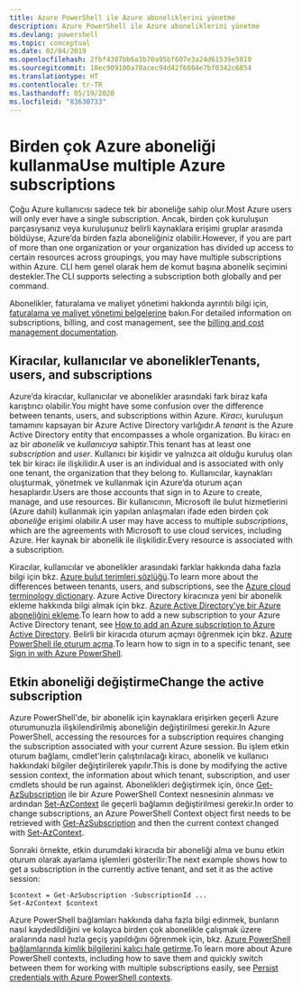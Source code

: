 ```yaml
---
title: Azure PowerShell ile Azure aboneliklerini yönetme
description: Azure PowerShell ile Azure aboneliklerini yönetme
ms.devlang: powershell
ms.topic: conceptual
ms.date: 02/04/2019
ms.openlocfilehash: 2fbf4387bb6a3b70a95bf607e3a24d61539e5810
ms.sourcegitcommit: 10ec909100a70acec94d42f6084e7bf0342c6854
ms.translationtype: HT
ms.contentlocale: tr-TR
ms.lasthandoff: 05/19/2020
ms.locfileid: "83630733"
---
```

# <a name="use-multiple-azure-subscriptions"></a><span data-ttu-id="5e56b-103">Birden çok Azure aboneliği kullanma</span><span class="sxs-lookup"><span data-stu-id="5e56b-103">Use multiple Azure subscriptions</span></span>

<span data-ttu-id="5e56b-104">Çoğu Azure kullanıcısı sadece tek bir aboneliğe sahip olur.</span><span class="sxs-lookup"><span data-stu-id="5e56b-104">Most Azure users will only ever have a single subscription.</span></span> <span data-ttu-id="5e56b-105">Ancak, birden çok kuruluşun parçasıysanız veya kuruluşunuz belirli kaynaklara erişimi gruplar arasında böldüyse, Azure’da birden fazla aboneliğiniz olabilir.</span><span class="sxs-lookup"><span data-stu-id="5e56b-105">However, if you are part of more than one organization or your organization has divided up access to certain resources across groupings, you may have multiple subscriptions within Azure.</span></span> <span data-ttu-id="5e56b-106">CLI hem genel olarak hem de komut başına abonelik seçimini destekler.</span><span class="sxs-lookup"><span data-stu-id="5e56b-106">The CLI supports selecting a subscription both globally and per command.</span></span>

<span data-ttu-id="5e56b-107">Abonelikler, faturalama ve maliyet yönetimi hakkında ayrıntılı bilgi için, [faturalama ve maliyet yönetimi belgelerine](/azure/billing/) bakın.</span><span class="sxs-lookup"><span data-stu-id="5e56b-107">For detailed information on subscriptions, billing, and cost management, see the [billing and cost management documentation](/azure/billing/).</span></span>

## <a name="tenants-users-and-subscriptions"></a><span data-ttu-id="5e56b-108">Kiracılar, kullanıcılar ve abonelikler</span><span class="sxs-lookup"><span data-stu-id="5e56b-108">Tenants, users, and subscriptions</span></span>

<span data-ttu-id="5e56b-109">Azure’da kiracılar, kullanıcılar ve abonelikler arasındaki fark biraz kafa karıştırıcı olabilir.</span><span class="sxs-lookup"><span data-stu-id="5e56b-109">You might have some confusion over the difference between tenants, users, and subscriptions within Azure.</span></span> <span data-ttu-id="5e56b-110">_Kiracı_, kuruluşun tamamını kapsayan bir Azure Active Directory varlığıdır.</span><span class="sxs-lookup"><span data-stu-id="5e56b-110">A _tenant_ is the Azure Active Directory entity that encompasses a whole organization.</span></span> <span data-ttu-id="5e56b-111">Bu kiracı en az bir _abonelik_ ve _kullanıcıya_ sahiptir.</span><span class="sxs-lookup"><span data-stu-id="5e56b-111">This tenant has at least one _subscription_ and _user_.</span></span> <span data-ttu-id="5e56b-112">Kullanıcı bir kişidir ve yalnızca ait olduğu kuruluş olan tek bir kiracı ile ilişkilidir.</span><span class="sxs-lookup"><span data-stu-id="5e56b-112">A user is an individual and is associated with only one tenant, the organization that they belong to.</span></span> <span data-ttu-id="5e56b-113">Kullanıcılar, kaynakları oluşturmak, yönetmek ve kullanmak için Azure’da oturum açan hesaplardır.</span><span class="sxs-lookup"><span data-stu-id="5e56b-113">Users are those accounts that sign in to Azure to create, manage, and use resources.</span></span>
<span data-ttu-id="5e56b-114">Bir kullanıcının, Microsoft ile bulut hizmetlerini (Azure dahil) kullanmak için yapılan anlaşmaları ifade eden birden çok _aboneliğe_ erişimi olabilir.</span><span class="sxs-lookup"><span data-stu-id="5e56b-114">A user may have access to multiple _subscriptions_, which are the agreements with Microsoft to use cloud services, including Azure.</span></span> <span data-ttu-id="5e56b-115">Her kaynak bir abonelik ile ilişkilidir.</span><span class="sxs-lookup"><span data-stu-id="5e56b-115">Every resource is associated with a subscription.</span></span>

<span data-ttu-id="5e56b-116">Kiracılar, kullanıcılar ve abonelikler arasındaki farklar hakkında daha fazla bilgi için bkz. [Azure bulut terimleri sözlüğü](/azure/azure-glossary-cloud-terminology).</span><span class="sxs-lookup"><span data-stu-id="5e56b-116">To learn more about the differences between tenants, users, and subscriptions, see the [Azure cloud terminology dictionary](/azure/azure-glossary-cloud-terminology).</span></span>  <span data-ttu-id="5e56b-117">Azure Active Directory kiracınıza yeni bir abonelik ekleme hakkında bilgi almak için bkz. [Azure Active Directory'ye bir Azure aboneliğini ekleme](/azure/active-directory/active-directory-how-subscriptions-associated-directory).</span><span class="sxs-lookup"><span data-stu-id="5e56b-117">To learn how to add a new subscription to your Azure Active Directory tenant, see [How to add an Azure subscription to Azure Active Directory](/azure/active-directory/active-directory-how-subscriptions-associated-directory).</span></span>
<span data-ttu-id="5e56b-118">Belirli bir kiracıda oturum açmayı öğrenmek için bkz. [Azure PowerShell ile oturum açma](/powershell/azure/authenticate-azureps).</span><span class="sxs-lookup"><span data-stu-id="5e56b-118">To learn how to sign in to a specific tenant, see [Sign in with Azure PowerShell](/powershell/azure/authenticate-azureps).</span></span>

## <a name="change-the-active-subscription"></a><span data-ttu-id="5e56b-119">Etkin aboneliği değiştirme</span><span class="sxs-lookup"><span data-stu-id="5e56b-119">Change the active subscription</span></span>

<span data-ttu-id="5e56b-120">Azure PowerShell'de, bir abonelik için kaynaklara erişirken geçerli Azure oturumunuzla ilişkilendirilmiş aboneliğin değiştirilmesi gerekir.</span><span class="sxs-lookup"><span data-stu-id="5e56b-120">In Azure PowerShell, accessing the resources for a subscription requires changing the subscription associated with your current Azure session.</span></span>
<span data-ttu-id="5e56b-121">Bu işlem etkin oturum bağlamı, cmdlet'lerin çalıştırılacağı kiracı, abonelik ve kullanıcı hakkındaki bilgiler değiştirilerek yapılır.</span><span class="sxs-lookup"><span data-stu-id="5e56b-121">This is done by modifying the active session context, the information about which tenant, subscription, and user cmdlets should be run against.</span></span>
<span data-ttu-id="5e56b-122">Abonelikleri değiştirmek için, önce [Get-AzSubscription](/powershell/module/az.accounts/get-azsubscription) ile bir Azure PowerShell Context nesnesinin alınması ve ardından [Set-AzContext](/powershell/module/az.accounts/set-azcontext) ile geçerli bağlamın değiştirilmesi gerekir.</span><span class="sxs-lookup"><span data-stu-id="5e56b-122">In order to change subscriptions, an Azure PowerShell Context object first needs to be retrieved with [Get-AzSubscription](/powershell/module/az.accounts/get-azsubscription) and then the current context changed with [Set-AzContext](/powershell/module/az.accounts/set-azcontext).</span></span>

<span data-ttu-id="5e56b-123">Sonraki örnekte, etkin durumdaki kiracıda bir aboneliği alma ve bunu etkin oturum olarak ayarlama işlemleri gösterilir:</span><span class="sxs-lookup"><span data-stu-id="5e56b-123">The next example shows how to get a subscription in the currently active tenant, and set it as the active session:</span></span>

```powershell-interactive
$context = Get-AzSubscription -SubscriptionId ...
Set-AzContext $context
```

<span data-ttu-id="5e56b-124">Azure PowerShell bağlamları hakkında daha fazla bilgi edinmek, bunların nasıl kaydedildiğini ve kolayca birden çok abonelikle çalışmak üzere aralarında nasıl hızla geçiş yapıldığını öğrenmek için, bkz. [Azure PowerShell bağlamlarında kimlik bilgilerini kalıcı hale getirme](context-persistence.md).</span><span class="sxs-lookup"><span data-stu-id="5e56b-124">To learn more about Azure PowerShell contexts, including how to save them and quickly switch between them for working with multiple subscriptions easily, see [Persist credentials with Azure PowerShell contexts](context-persistence.md).</span></span>
